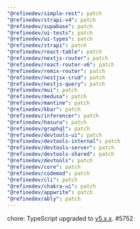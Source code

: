 ```yaml
---
"@refinedev/simple-rest": patch
"@refinedev/strapi-v4": patch
"@refinedev/supabase": patch
"@refinedev/ui-tests": patch
"@refinedev/ui-types": patch
"@refinedev/strapi": patch
"@refinedev/react-table": patch
"@refinedev/nextjs-router": patch
"@refinedev/react-router-v6": patch
"@refinedev/remix-router": patch
"@refinedev/nestjsx-crud": patch
"@refinedev/nestjs-query": patch
"@refinedev/mui": patch
"@refinedev/medusa": patch
"@refinedev/mantine": patch
"@refinedev/kbar": patch
"@refinedev/inferencer": patch
"@refinedev/hasura": patch
"@refinedev/graphql": patch
"@refinedev/devtools-ui": patch
"@refinedev/devtools-internal": patch
"@refinedev/devtools-server": patch
"@refinedev/devtools-shared": patch
"@refinedev/devtools": patch
"@refinedev/core": patch
"@refinedev/codemod": patch
"@refinedev/cli": patch
"@refinedev/chakra-ui": patch
"@refinedev/appwrite": patch
"@refinedev/ably": patch
---
```


chore: TypeScript upgraded to [v5.x.x](https://www.typescriptlang.org/docs/handbook/release-notes/typescript-5-0.html). #5752
